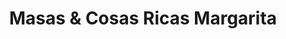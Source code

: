 ---
title: "Masas & Cosas Ricas Margarita"
url: /las-cruces/masas-y-cosas-ricas-margarita/
shop: panadería
---